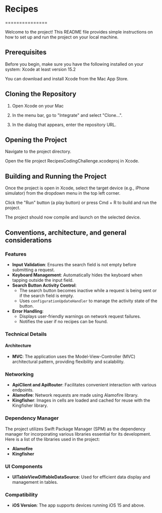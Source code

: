 # Recipes
 ===============

Welcome to the project! This README file provides simple instructions on how to set up and run the project on your local machine.


Prerequisites 
----------
Before you begin, make sure you have the following installed on your system:
Xcode at least version 15.2

You can download and install Xcode from the Mac App Store.

Cloning the Repository 
----------

1. Open Xcode on your Mac

2. In the menu bar, go to "Integrate" and select "Clone...".

3. In the dialog that appears, enter the repository URL.


Opening the Project
-----
Navigate to the project directory.

Open the file project RecipesCodingChallenge.xcodeproj in Xcode.



Building and Running the Project
-----
Once the project is open in Xcode, select the target device (e.g., iPhone simulator) from the dropdown menu in the top left corner.

Click the "Run" button (a play button) or press Cmd + R to build and run the project.

The project should now compile and launch on the selected device.


Conventions, architecture, and general considerations
-----
### Features

- **Input Validation**: Ensures the search field is not empty before submitting a request.
- **Keyboard Management**: Automatically hides the keyboard when tapping outside the input field.
- **Search Button Activity Control**:
  - The search button becomes inactive while a request is being sent or if the search field is empty.
  - Uses `configurationUpdateHandler` to manage the activity state of the button.
- **Error Handling**:
  - Displays user-friendly warnings on network request failures.
  - Notifies the user if no recipes can be found.

### Technical Details

#### Architecture

- **MVC**: The application uses the Model-View-Controller (MVC) architectural pattern, providing flexibility and scalability.

### Networking

- **ApiClient and ApiRouter**: Facilitates convenient interaction with various endpoints.
- **Alamofire**: Network requests are made using Alamofire library.
- **Kingfisher**: Images in cells are loaded and cached for reuse with the Kingfisher library.

### Dependency Manager
The project utilizes Swift Package Manager (SPM) as the dependency manager for incorporating various libraries essential for its development. Here is a list of the libraries used in the project:
- **Alamofire**
- **Kingfisher**

### UI Components

- **UITableViewDiffableDataSource**: Used for efficient data display and management in tables.

### Compatibility

- **iOS Version**: The app supports devices running iOS 15 and above.
